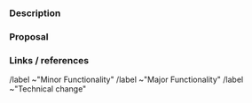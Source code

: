 ### Description

<!--(Include problem, use cases, benefits, and/or goals)-->

### Proposal

### Links / references

<!--(choose one of the following labels)-->
/label ~"Minor Functionality"
/label ~"Major Functionality"
/label ~"Technical change" 

